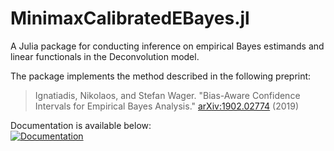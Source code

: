 # MinimaxCalibratedEBayes.jl

A Julia package for conducting inference on empirical Bayes estimands and linear functionals in
the Deconvolution model.

The package implements the method described in the following preprint:

  >Ignatiadis, Nikolaos, and Stefan Wager. "Bias-Aware Confidence Intervals for Empirical Bayes Analysis." [arXiv:1902.02774](https://arxiv.org/abs/1902.02774) (2019)

Documentation is available below:  
[![Documentation](https://img.shields.io/badge/docs-dev-blue.svg)](https://nignatiadis.github.io/MinimaxCalibratedEBayes.jl/dev)
